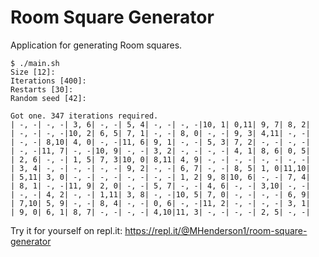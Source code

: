 # Room Square Generator

Application for generating Room squares.

    $ ./main.sh 
    Size [12]: 
    Iterations [400]: 
    Restarts [30]: 
    Random seed [42]: 

    Got one. 347 iterations required.
    | -, -| -, -| 3, 6| -, -| 5, 4| -, -| -, -|10, 1| 0,11| 9, 7| 8, 2|
    | -, -| -, -|10, 2| 6, 5| 7, 1| -, -| 8, 0| -, -| 9, 3| 4,11| -, -|
    | -, -| 8,10| 4, 0| -, -|11, 6| 9, 1| -, -| 5, 3| 7, 2| -, -| -, -|
    | -, -|11, 7| -, -|10, 9| -, -| 3, 2| -, -| -, -| 4, 1| 8, 6| 0, 5|
    | 2, 6| -, -| 1, 5| 7, 3|10, 0| 8,11| 4, 9| -, -| -, -| -, -| -, -|
    | 3, 4| -, -| -, -| -, -| 9, 2| -, -| 6, 7| -, -| 8, 5| 1, 0|11,10|
    | 5,11| 3, 0| -, -| -, -| -, -| -, -| 1, 2| 9, 8|10, 6| -, -| 7, 4|
    | 8, 1| -, -|11, 9| 2, 0| -, -| 5, 7| -, -| 4, 6| -, -| 3,10| -, -|
    | -, -| 4, 2| -, -| 1,11| 3, 8| -, -|10, 5| 7, 0| -, -| -, -| 6, 9|
    | 7,10| 5, 9| -, -| 8, 4| -, -| 0, 6| -, -|11, 2| -, -| -, -| 3, 1|
    | 9, 0| 6, 1| 8, 7| -, -| -, -| 4,10|11, 3| -, -| -, -| 2, 5| -, -|


Try it for yourself on repl.it: https://repl.it/@MHenderson1/room-square-generator

